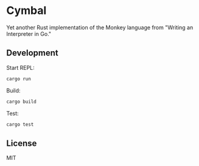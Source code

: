 # Cymbal

Yet another Rust implementation of the Monkey language from "Writing an Interpreter in Go."

## Development

Start REPL:

```sh
cargo run
```

Build:

```sh
cargo build
```

Test:

```sh
cargo test
```

## License

MIT
